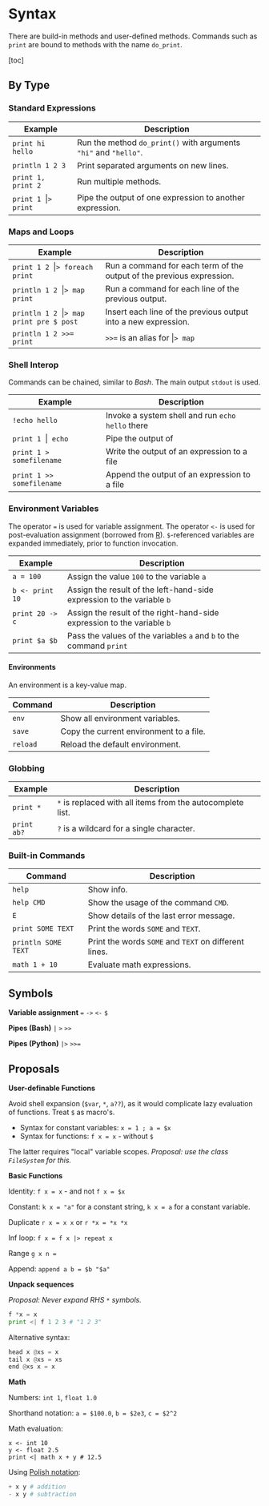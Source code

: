 # Syntax

There are build-in methods and user-defined methods. Commands such as `print` are bound to methods with the name `do_print`.

[toc]

## By Type

### Standard Expressions

| Example                   | Description                                                  |
| ------------------------- | ------------------------------------------------------------ |
| `print hi hello`          | Run the method `do_print()` with arguments `"hi"` and `"hello"`. |
| `println 1 2 3`           | Print separated arguments on new lines.                      |
| `print 1, print 2`        | Run multiple methods.                                        |
| `print 1 `&vert;`> print` | Pipe the output of one expression to another expression.     |

### Maps and Loops

| Example                                    | Description                                                  |
| ------------------------------------------ | ------------------------------------------------------------ |
| `print 1 2 `&vert;`> foreach print`         | Run a command for each term of the output of the previous expression. |
| `println 1 2 `&vert;`> map print`            | Run a command for each line of the previous output.          |
| `println 1 2 `&vert;`> map print pre $ post` | Insert each line of the previous output into a new expression. |
| `println 1 2 >>= print`                    | `>>=` is an alias for &vert;`> map`                          |

### Shell Interop

Commands can be chained, similar to *Bash*. The main output `stdout` is used.

| Example                    | Description                                      |
| -------------------------- | ------------------------------------------------ |
| `!echo hello`              | Invoke a system shell and run `echo hello` there |
| `print 1 `&vert;` echo`     | Pipe the output of                               |
| `print 1 > somefilename`  | Write the output of an expression to a file      |
| `print 1 >> somefilename` | Append the output of an expression to a file     |

### Environment Variables

The operator `=` is used for variable assignment. The operator `<-` is used for post-evaluation assignment (borrowed from [R](https://www.r-project.org/)). `$`-referenced variables are expanded immediately, prior to function invocation.

| Example         | Description                                                  |
| --------------- | ------------------------------------------------------------ |
| `a = 100`       | Assign the value `100`  to the variable `a`                  |
| `b <- print 10` | Assign the result of the left-hand-side expression to the variable `b` |
| `print 20 -> c` | Assign the result of the right-hand-side expression to the variable `b` |
| `print $a $b`   | Pass the values of the variables `a` and `b` to the command `print` |

#### Environments

An environment is a key-value map.

| Command  | Description                             |
| -------- | --------------------------------------- |
| `env`    | Show all environment variables.         |
| `save`   | Copy the current environment to a file. |
| `reload` | Reload the default environment.         |

### Globbing

| Example     | Description                                                |
| ----------- | ---------------------------------------------------------- |
| `print *`   | `*` is replaced with all items from the autocomplete list. |
| `print ab?` | `?` is a wildcard for a single character.                  |

### Built-in Commands

| Command             | Description                                           |
| ------------------- | ----------------------------------------------------- |
| `help`              | Show info.                                            |
| `help CMD`          | Show the usage of the command `CMD`.                  |
| `E`                 | Show details of the last error message.               |
| `print SOME TEXT`   | Print the words `SOME` and `TEXT`.                    |
| `println SOME TEXT` | Print the words `SOME` and `TEXT` on different lines. |
| `math 1 + 10`       | Evaluate math expressions.                            |

## Symbols

**Variable assignment**
`=` `->` `<-` `$`

**Pipes (Bash)**
`|` `>` `>>`

**Pipes (Python)**
 `|>` `>>=`



## Proposals

**User-definable Functions**

Avoid shell expansion (`$var`, `*`, `a??`), as it would complicate lazy evaluation of functions. Treat `$` as macro's.

- Syntax for constant variables: `x = 1 ; a = $x`
- Syntax for functions: `f x = x` - without `$`

The latter requires "local" variable scopes. *Proposal: use the class `FileSystem` for this.*



**Basic Functions**

Identity: `f x = x`  - and not `f x = $x`

Constant: `k x = "a"` for a constant string,  `k x = a` for a constant variable.

Duplicate `r x = x x` or `r *x = *x *x`

Inf loop: `f x = f x |> repeat x` 

Range `g x n = `

Append: `append a b = $b "$a"`



**Unpack sequences**

*Proposal: Never expand RHS `*` symbols.*

````python
f *x = x
print <| f 1 2 3 # "1 2 3"
````

Alternative syntax:

```python
head x @xs = x
tail x @xs = xs
end @xs x = x
```



**Math**

Numbers: `int 1`, `float 1.0` 

Shorthand notation:  `a = $100.0`, `b = $2e3`, `c = $2^2`

Math evaluation:

````
x <- int 10
y <- float 2.5
print <| math x + y # 12.5
````

Using [Polish notation](https://en.wikipedia.org/wiki/Polish_notation):

```python
+ x y # addition
- x y # subtraction
```

